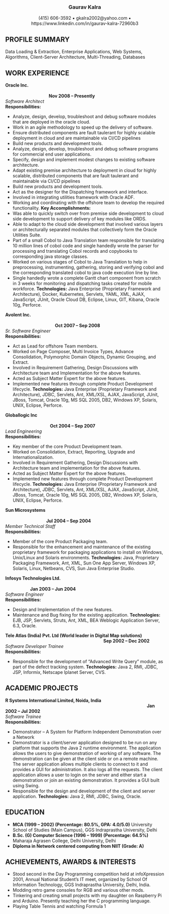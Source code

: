 <h3 align="center">Gaurav Kalra</h3>
<p align="center">(415) 606-3592 ▪ gkalra2002@yahoo.com ▪ https://www.linkedin.com/in/gaurav-kalra-72960b3</p>

## PROFILE SUMMARY
Data Loading & Extraction, Enterprise Applications, Web Systems, Algorithms, Client-Server Architecture, Multi-Threading, Databases

## WORK EXPERIENCE
**Oracle Inc.**
&nbsp;&nbsp;&nbsp;&nbsp;&nbsp;&nbsp;&nbsp;&nbsp;&nbsp;&nbsp;&nbsp;&nbsp;&nbsp;&nbsp;&nbsp;&nbsp;&nbsp;&nbsp;&nbsp;&nbsp;&nbsp;&nbsp;&nbsp;&nbsp;&nbsp;&nbsp;&nbsp;&nbsp;&nbsp;&nbsp;&nbsp;&nbsp;&nbsp;&nbsp;&nbsp;&nbsp;&nbsp;&nbsp;&nbsp;&nbsp;&nbsp;&nbsp;&nbsp;&nbsp;&nbsp;&nbsp;&nbsp;&nbsp;&nbsp;&nbsp;&nbsp;&nbsp;&nbsp;&nbsp;&nbsp;&nbsp;&nbsp;&nbsp;&nbsp;&nbsp;&nbsp;&nbsp;&nbsp;&nbsp;&nbsp;&nbsp;&nbsp;&nbsp;&nbsp;&nbsp;&nbsp;&nbsp;&nbsp;&nbsp;&nbsp;&nbsp;&nbsp;&nbsp;&nbsp;&nbsp;&nbsp;&nbsp;&nbsp;&nbsp;&nbsp;&nbsp;&nbsp;&nbsp;&nbsp;&nbsp;&nbsp;&nbsp;&nbsp;&nbsp;&nbsp;&nbsp;&nbsp;&nbsp;&nbsp;&nbsp;&nbsp;&nbsp;&nbsp;&nbsp;&nbsp;&nbsp;&nbsp;&nbsp;&nbsp;&nbsp;&nbsp;&nbsp;&nbsp;&nbsp;&nbsp;&nbsp;&nbsp;&nbsp;&nbsp;&nbsp;&nbsp;&nbsp;&nbsp;&nbsp;&nbsp;&nbsp;&nbsp;&nbsp;&nbsp;&nbsp;&nbsp;&nbsp;&nbsp;&nbsp;&nbsp;&nbsp;&nbsp;&nbsp;&nbsp;&nbsp;&nbsp;&nbsp;&nbsp;&nbsp;&nbsp;&nbsp;&nbsp;&nbsp;&nbsp;&nbsp;&nbsp;&nbsp;&nbsp;&nbsp;&nbsp;&nbsp;&nbsp;&nbsp;&nbsp;&nbsp;&nbsp;&nbsp;
**Nov 2008 – Presently**<br/>
*Software Architect*<br/>
**Responsibilities:**
- Analyze, design, develop, troubleshoot and debug software modules that are deployed in the oracle cloud.
- Work in an agile methodology to speed up the delivery of software.
- Ensure distributed components are fault taulerant for highly scalable deployment in cloud and are maintainable via CI/CD pipelines
- Build new products and development tools.
- Analyze, design, develop, troubleshoot and debug software programs for commercial end user applications.
- Specify, design and implement modest changes to existing software architecture.
- Adapt existing premise architecture to deployment in cloud for highly scalable, distributed components that are fault taulerant and maintainable via CI/CD pipelines
- Build new products and development tools.
- Act as the designer for the Dispatching framework and interface.
- Involved in integrating utilities framework with Oracle ADF.
- Working and coordinating with the offshore team to develop the required functionality.
**Key Accomplishments:**
- Was able to quickly switch over from premise side development to cloud side development to support delivery of key modules like ORDS.
- Able to adapt to the cloud side development that involved various layers or architecturally separated modules that collectively form the Oracle Utilities Suite.
- Part of a small Cobol to Java Translation team responsible for translating 10 million lines of cobol code and single handedly wrote the parser for processing and translating Cobol records and copybooks to corresponding java storage classes.
- Worked on various stages of Cobol to Java Translation to help in preprocessing, instrumenting, gathering, storing and verifying cobol and the corresponding translated cobol to java code execution line by line.
- Single handedly wrote a complete Gantt chart component from scratch in 3 weeks for monitoring and dispatching tasks created for mobile workforce.
**Technologies:**
Java Enterprise (Proprietary Framework and Architecture), Docker, Kubernetes, Servlets, YAML, XML, AJAX, JavaScript, JUnit, Oracle Cloud DB, Eclipse, Linux, GIT, Kibana, Oracle 10g, Perforce.

**Avolent Inc.**
&nbsp;&nbsp;&nbsp;&nbsp;&nbsp;&nbsp;&nbsp;&nbsp;&nbsp;&nbsp;&nbsp;&nbsp;&nbsp;&nbsp;&nbsp;&nbsp;&nbsp;&nbsp;&nbsp;&nbsp;&nbsp;&nbsp;&nbsp;&nbsp;&nbsp;&nbsp;&nbsp;&nbsp;&nbsp;&nbsp;&nbsp;&nbsp;&nbsp;&nbsp;&nbsp;&nbsp;&nbsp;&nbsp;&nbsp;&nbsp;&nbsp;&nbsp;&nbsp;&nbsp;&nbsp;&nbsp;&nbsp;&nbsp;&nbsp;&nbsp;&nbsp;&nbsp;&nbsp;&nbsp;&nbsp;&nbsp;&nbsp;&nbsp;&nbsp;&nbsp;&nbsp;&nbsp;&nbsp;&nbsp;&nbsp;&nbsp;&nbsp;&nbsp;&nbsp;&nbsp;&nbsp;&nbsp;&nbsp;&nbsp;&nbsp;&nbsp;&nbsp;&nbsp;&nbsp;&nbsp;&nbsp;&nbsp;&nbsp;&nbsp;&nbsp;&nbsp;&nbsp;&nbsp;&nbsp;&nbsp;&nbsp;&nbsp;&nbsp;&nbsp;&nbsp;&nbsp;&nbsp;&nbsp;&nbsp;&nbsp;&nbsp;&nbsp;&nbsp;&nbsp;&nbsp;&nbsp;&nbsp;&nbsp;&nbsp;&nbsp;&nbsp;&nbsp;&nbsp;&nbsp;&nbsp;&nbsp;&nbsp;&nbsp;&nbsp;&nbsp;&nbsp;&nbsp;&nbsp;&nbsp;&nbsp;&nbsp;&nbsp;&nbsp;&nbsp;&nbsp;&nbsp;&nbsp;&nbsp;&nbsp;&nbsp;&nbsp;&nbsp;&nbsp;&nbsp;&nbsp;&nbsp;&nbsp;&nbsp;&nbsp;&nbsp;&nbsp;&nbsp;&nbsp;&nbsp;&nbsp;&nbsp;&nbsp;&nbsp;&nbsp;&nbsp;&nbsp;&nbsp;&nbsp;&nbsp;&nbsp;&nbsp;&nbsp;&nbsp;&nbsp;&nbsp;&nbsp;&nbsp;
**Oct 2007 – Sep 2008**<br/>
*Sr. Software Engineer*<br/>
**Responsibilities:**
- Act as Lead for offshore Team members.
- Worked on Page Composer, Multi Invoice Types, Advance Consolidation, Polymorphic Domain Objects, Dynamic Grouping, and Extract.
- Involved in Requirement Gathering, Design Discussions with Architecture team and  Implementation for the above features.
- Acted as Subject Matter Expert for the above features.
- Implemented new features through complete Product Development lifecycle.
**Technologies:**
Java Enterprise (Proprietary Framework and Architecture), JDBC, Servlets, Ant, XML/XSL, AJAX, JavaScript, JUnit, JBoss, Tomcat, Oracle 10g, MS SQL 2005, DB2, Windows XP, Solaris, UNIX, Eclipse, Perforce.

**Globallogic Inc**
&nbsp;&nbsp;&nbsp;&nbsp;&nbsp;&nbsp;&nbsp;&nbsp;&nbsp;&nbsp;&nbsp;&nbsp;&nbsp;&nbsp;&nbsp;&nbsp;&nbsp;&nbsp;&nbsp;&nbsp;&nbsp;&nbsp;&nbsp;&nbsp;&nbsp;&nbsp;&nbsp;&nbsp;&nbsp;&nbsp;&nbsp;&nbsp;&nbsp;&nbsp;&nbsp;&nbsp;&nbsp;&nbsp;&nbsp;&nbsp;&nbsp;&nbsp;&nbsp;&nbsp;&nbsp;&nbsp;&nbsp;&nbsp;&nbsp;&nbsp;&nbsp;&nbsp;&nbsp;&nbsp;&nbsp;&nbsp;&nbsp;&nbsp;&nbsp;&nbsp;&nbsp;&nbsp;&nbsp;&nbsp;&nbsp;&nbsp;&nbsp;&nbsp;&nbsp;&nbsp;&nbsp;&nbsp;&nbsp;&nbsp;&nbsp;&nbsp;&nbsp;&nbsp;&nbsp;&nbsp;&nbsp;&nbsp;&nbsp;&nbsp;&nbsp;&nbsp;&nbsp;&nbsp;&nbsp;&nbsp;&nbsp;&nbsp;&nbsp;&nbsp;&nbsp;&nbsp;&nbsp;&nbsp;&nbsp;&nbsp;&nbsp;&nbsp;&nbsp;&nbsp;&nbsp;&nbsp;&nbsp;&nbsp;&nbsp;&nbsp;&nbsp;&nbsp;&nbsp;&nbsp;&nbsp;&nbsp;&nbsp;&nbsp;&nbsp;&nbsp;&nbsp;&nbsp;&nbsp;&nbsp;&nbsp;&nbsp;&nbsp;&nbsp;&nbsp;&nbsp;&nbsp;&nbsp;&nbsp;&nbsp;&nbsp;&nbsp;&nbsp;&nbsp;&nbsp;&nbsp;&nbsp;&nbsp;&nbsp;&nbsp;&nbsp;&nbsp;&nbsp;&nbsp;&nbsp;&nbsp;&nbsp;&nbsp;&nbsp;&nbsp;&nbsp;&nbsp;&nbsp;&nbsp;&nbsp;&nbsp;&nbsp;&nbsp;&nbsp;
**Oct 2004 – Sep 2007**<br/>
*Lead Engineering*<br/>
**Responsibilities:**
- Key member of the core Product Development team.
- Worked on Consolidation, Extract, Reporting, Upgrade and Internationalization.
- Involved in Requirement Gathering, Design Discussions with Architecture team and implementation for the above features.
- Acted as Subject Matter Expert for the above features.
- Implemented new features through complete Product Development lifecycle.
**Technologies:**
Java Enterprise (Proprietary Framework and Architecture), JDBC, Servlets, Ant, XML/XSL, AJAX, JavaScript, JUnit, JBoss, Tomcat, Oracle 10g, MS SQL 2005, DB2, Windows XP, Solaris, UNIX, Eclipse, Perforce.

**Sun Microsystems**
&nbsp;&nbsp;&nbsp;&nbsp;&nbsp;&nbsp;&nbsp;&nbsp;&nbsp;&nbsp;&nbsp;&nbsp;&nbsp;&nbsp;&nbsp;&nbsp;&nbsp;&nbsp;&nbsp;&nbsp;&nbsp;&nbsp;&nbsp;&nbsp;&nbsp;&nbsp;&nbsp;&nbsp;&nbsp;&nbsp;&nbsp;&nbsp;&nbsp;&nbsp;&nbsp;&nbsp;&nbsp;&nbsp;&nbsp;&nbsp;&nbsp;&nbsp;&nbsp;&nbsp;&nbsp;&nbsp;&nbsp;&nbsp;&nbsp;&nbsp;&nbsp;&nbsp;&nbsp;&nbsp;&nbsp;&nbsp;&nbsp;&nbsp;&nbsp;&nbsp;&nbsp;&nbsp;&nbsp;&nbsp;&nbsp;&nbsp;&nbsp;&nbsp;&nbsp;&nbsp;&nbsp;&nbsp;&nbsp;&nbsp;&nbsp;&nbsp;&nbsp;&nbsp;&nbsp;&nbsp;&nbsp;&nbsp;&nbsp;&nbsp;&nbsp;&nbsp;&nbsp;&nbsp;&nbsp;&nbsp;&nbsp;&nbsp;&nbsp;&nbsp;&nbsp;&nbsp;&nbsp;&nbsp;&nbsp;&nbsp;&nbsp;&nbsp;&nbsp;&nbsp;&nbsp;&nbsp;&nbsp;&nbsp;&nbsp;&nbsp;&nbsp;&nbsp;&nbsp;&nbsp;&nbsp;&nbsp;&nbsp;&nbsp;&nbsp;&nbsp;&nbsp;&nbsp;&nbsp;&nbsp;&nbsp;&nbsp;&nbsp;&nbsp;&nbsp;&nbsp;&nbsp;&nbsp;&nbsp;&nbsp;&nbsp;&nbsp;&nbsp;&nbsp;&nbsp;&nbsp;&nbsp;&nbsp;&nbsp;&nbsp;&nbsp;&nbsp;&nbsp;&nbsp;&nbsp;&nbsp;&nbsp;&nbsp;&nbsp;&nbsp;&nbsp;&nbsp;&nbsp;&nbsp;&nbsp;&nbsp;
**Jul 2004 – Sep 2004**<br/>
*Member Technical Staff*<br/>
**Responsibilities:**
- Member of the core Product Packaging team.
- Responsible for the enhancement and maintenance of the existing proprietary framework for packaging applications to install on Windows, Unix/Linux and Solaris environments.
**Technologies:**
Java, Proprietary Packaging Framework, Ant, XML, Sun One App Server, Windows XP, Solaris, Linux, Netbeans, CVS, Sun Java Enterprise Studio.

**Infosys Technologies Ltd.**
&nbsp;&nbsp;&nbsp;&nbsp;&nbsp;&nbsp;&nbsp;&nbsp;&nbsp;&nbsp;&nbsp;&nbsp;&nbsp;&nbsp;&nbsp;&nbsp;&nbsp;&nbsp;&nbsp;&nbsp;&nbsp;&nbsp;&nbsp;&nbsp;&nbsp;&nbsp;&nbsp;&nbsp;&nbsp;&nbsp;&nbsp;&nbsp;&nbsp;&nbsp;&nbsp;&nbsp;&nbsp;&nbsp;&nbsp;&nbsp;&nbsp;&nbsp;&nbsp;&nbsp;&nbsp;&nbsp;&nbsp;&nbsp;&nbsp;&nbsp;&nbsp;&nbsp;&nbsp;&nbsp;&nbsp;&nbsp;&nbsp;&nbsp;&nbsp;&nbsp;&nbsp;&nbsp;&nbsp;&nbsp;&nbsp;&nbsp;&nbsp;&nbsp;&nbsp;&nbsp;&nbsp;&nbsp;&nbsp;&nbsp;&nbsp;&nbsp;&nbsp;&nbsp;&nbsp;&nbsp;&nbsp;&nbsp;&nbsp;&nbsp;&nbsp;&nbsp;&nbsp;&nbsp;&nbsp;&nbsp;&nbsp;&nbsp;&nbsp;&nbsp;&nbsp;&nbsp;&nbsp;&nbsp;&nbsp;&nbsp;&nbsp;&nbsp;&nbsp;&nbsp;&nbsp;&nbsp;&nbsp;&nbsp;&nbsp;&nbsp;&nbsp;&nbsp;&nbsp;&nbsp;&nbsp;&nbsp;&nbsp;&nbsp;&nbsp;&nbsp;&nbsp;&nbsp;&nbsp;&nbsp;&nbsp;&nbsp;&nbsp;&nbsp;&nbsp;&nbsp;&nbsp;&nbsp;&nbsp;&nbsp;&nbsp;&nbsp;&nbsp;&nbsp;&nbsp;&nbsp;&nbsp;&nbsp;&nbsp;&nbsp;&nbsp;&nbsp;&nbsp;
**Jan 2003 – Jun 2004**<br/>
*Software Engineer*<br/>
**Responsibilities:**
- Design and Implementation of the new features.
- Maintenance and Bug fixing for the existing application.
**Technologies:**
EJB, JSP, Servlets, Struts, Ant, XML, BEA Weblogic Application Server, 6.3, Oracle.

**Tele Atlas (India) Pvt. Ltd (World leader in Digital Map solutions)**
&nbsp;&nbsp;&nbsp;&nbsp;&nbsp;&nbsp;&nbsp;&nbsp;&nbsp;&nbsp;&nbsp;&nbsp;&nbsp;&nbsp;&nbsp;&nbsp;&nbsp;&nbsp;&nbsp;&nbsp;&nbsp;&nbsp;&nbsp;&nbsp;&nbsp;&nbsp;&nbsp;&nbsp;&nbsp;&nbsp;&nbsp;&nbsp;&nbsp;&nbsp;&nbsp;&nbsp;&nbsp;&nbsp;&nbsp;&nbsp;&nbsp;&nbsp;&nbsp;&nbsp;&nbsp;&nbsp;&nbsp;&nbsp;&nbsp;&nbsp;&nbsp;&nbsp;&nbsp;&nbsp;&nbsp;&nbsp;&nbsp;&nbsp;&nbsp;&nbsp;&nbsp;&nbsp;&nbsp;&nbsp;&nbsp;&nbsp;&nbsp;&nbsp;&nbsp;&nbsp;&nbsp;&nbsp;&nbsp;&nbsp;&nbsp;&nbsp;&nbsp;&nbsp;
**Sep 2002 – Dec 2002**<br/>
*Software Developer Trainee*<br/>
**Responsibilities:**
- Responsible for the development of “Advanced Write Query” module, as part of the defect tracking system.
**Technologies:**
Java 2, RMI, JDBC, JSP, Informix, Netscape Iplanet Server, CVS.

## ACADEMIC PROJECTS
**R Systems International Limited, Noida, India**
&nbsp;&nbsp;&nbsp;&nbsp;&nbsp;&nbsp;&nbsp;&nbsp;&nbsp;&nbsp;&nbsp;&nbsp;&nbsp;&nbsp;&nbsp;&nbsp;&nbsp;&nbsp;&nbsp;&nbsp;&nbsp;&nbsp;&nbsp;&nbsp;&nbsp;&nbsp;&nbsp;&nbsp;&nbsp;&nbsp;&nbsp;&nbsp;&nbsp;&nbsp;&nbsp;&nbsp;&nbsp;&nbsp;&nbsp;&nbsp;&nbsp;&nbsp;&nbsp;&nbsp;&nbsp;&nbsp;&nbsp;&nbsp;&nbsp;&nbsp;&nbsp;&nbsp;&nbsp;&nbsp;&nbsp;&nbsp;&nbsp;&nbsp;&nbsp;&nbsp;&nbsp;&nbsp;&nbsp;&nbsp;&nbsp;&nbsp;&nbsp;&nbsp;&nbsp;&nbsp;&nbsp;&nbsp;&nbsp;&nbsp;&nbsp;&nbsp;&nbsp;&nbsp;&nbsp;&nbsp;&nbsp;&nbsp;&nbsp;&nbsp;&nbsp;&nbsp;&nbsp;&nbsp;&nbsp;&nbsp;&nbsp;&nbsp;&nbsp;&nbsp;&nbsp;&nbsp;&nbsp;&nbsp;&nbsp;&nbsp;&nbsp;&nbsp;&nbsp;&nbsp;&nbsp;&nbsp;&nbsp;&nbsp;&nbsp;&nbsp;&nbsp;&nbsp;&nbsp;
**Jan 2002 – Jul 2002**<br/>
*Software Trainee*<br/>
**Responsibilities:**
- Demonstrator – A System for Platform Independent Demonstration over a Network
- Demonstrator is a client/server application designed to be run on any platform that supports the Java 2 runtime environment. The application allows the users to give demonstration of working of any software. The demonstration can be given at the client side or on a remote machine. The server application allows multiple clients to connect to it and provides a GUI for administration. It also logs all the requests. The client application allows a user to login on the server and either start a demonstration or join an existing  demonstration. It provides a GUI built using Swing.
- Responsible for the design and development of the client and server application.
**Technologies:**
Java 2, RMI, JDBC, Swing, Oracle.

## EDUCATION
- **MCA (1999 – 2002) (Percentage: 80.5%, GPA: 4.0/5.0)** University School of Studies (Main Campus), GGS Indraprastha University, Delhi
- **B.Sc. (G) Computer Science (1996 – 1999) (Percentage: 64.5%)** Maharaja Agrasen College, Delhi University, Delhi
- **Diploma in Network centered computing from NIIT (Grade: A)**

## ACHIEVEMENTS, AWARDS & INTERESTS
- Stood second in the Day Programming competition held at infoXpression 2001, Annual National Student’s IT meet, organized by School Of Information Technology, GGS Indraprastha University, Delhi, India.
- Modding retro game consoles for RGB and various other mods.
- Tinkering and creating small projects with my daughter on Raspberry Pi and Arduino. Presently teaching her the C programming language.
- Playing Table Tennis and watching Formula 1
